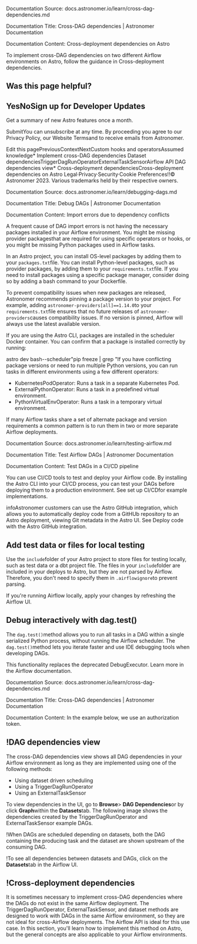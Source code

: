 Documentation Source:
docs.astronomer.io/learn/cross-dag-dependencies.md

Documentation Title:
Cross-DAG dependencies | Astronomer Documentation

Documentation Content:
Cross-deployment dependencies on Astro​

To implement cross-DAG dependencies on two different Airflow environments on Astro, follow the guidance in Cross-deployment dependencies.

Was this page helpful?
----------------------

YesNoSign up for Developer Updates
-----------------------------

Get a summary of new Astro features once a month.

SubmitYou can unsubscribe at any time. By proceeding you agree to our Privacy Policy, our Website Termsand to receive emails from Astronomer.

Edit this pagePreviousContextNextCustom hooks and operatorsAssumed knowledge* Implement cross-DAG dependencies
	Dataset dependenciesTriggerDagRunOperatorExternalTaskSensorAirflow API
DAG dependencies view* Cross-deployment dependenciesCross-deployment dependencies on Astro
Legal·Privacy·Security·Cookie Preferences!!© Astronomer 2023. Various trademarks held by their respective owners.



Documentation Source:
docs.astronomer.io/learn/debugging-dags.md

Documentation Title:
Debug DAGs | Astronomer Documentation

Documentation Content:
Import errors due to dependency conflicts​

A frequent cause of DAG import errors is not having the necessary packages installed in your Airflow environment. You might be missing provider packagesthat are required for using specific operators or hooks, or you might be missing Python packages used in Airflow tasks.

In an Astro project, you can install OS-level packages by adding them to your `packages.txt`file. You can install Python-level packages, such as provider packages, by adding them to your `requirements.txt`file. If you need to install packages using a specific package manager, consider doing so by adding a bash command to your Dockerfile.

To prevent compatibility issues when new packages are released, Astronomer recommends pinning a package version to your project. For example, adding `astronomer-providers[all]==1.14.0`to your `requirements.txt`file ensures that no future releases of `astronomer-providers`causes compatibility issues. If no version is pinned, Airflow will always use the latest available version.

If you are using the Astro CLI, packages are installed in the scheduler Docker container. You can confirm that a package is installed correctly by running:

astro dev bash--scheduler"pip freeze | grep "If you have conflicting package versions or need to run multiple Python versions, you can run tasks in different environments using a few different operators:

* KubernetesPodOperator: Runs a task in a separate Kubernetes Pod.
* ExternalPythonOperator: Runs a task in a predefined virtual environment.
* PythonVirtualEnvOperator: Runs a task in a temporary virtual environment.

If many Airflow tasks share a set of alternate package and version requirements a common pattern is to run them in two or more separate Airflow deployments.



Documentation Source:
docs.astronomer.io/learn/testing-airflow.md

Documentation Title:
Test Airflow DAGs | Astronomer Documentation

Documentation Content:
Test DAGs in a CI/CD pipeline​

You can use CI/CD tools to test and deploy your Airflow code. By installing the Astro CLI into your CI/CD process, you can test your DAGs before deploying them to a production environment. See set up CI/CDfor example implementations.

infoAstronomer customers can use the Astro GitHub integration, which allows you to automatically deploy code from a GitHUb repository to an Astro deployment, viewing Git metadata in the Astro UI. See Deploy code with the Astro GitHub integration.

Add test data or files for local testing​
-----------------------------------------

Use the `include`folder of your Astro project to store files for testing locally, such as test data or a dbt project file. The files in your `include`folder are included in your deploys to Astro, but they are not parsed by Airflow. Therefore, you don't need to specify them in `.airflowignore`to prevent parsing.

If you're running Airflow locally, apply your changes by refreshing the Airflow UI.

Debug interactively with dag.test()​
------------------------------------

The `dag.test()`method allows you to run all tasks in a DAG within a single serialized Python process, without running the Airflow scheduler. The `dag.test()`method lets you iterate faster and use IDE debugging tools when developing DAGs.

This functionality replaces the deprecated DebugExecutor. Learn more in the Airflow documentation.



Documentation Source:
docs.astronomer.io/learn/cross-dag-dependencies.md

Documentation Title:
Cross-DAG dependencies | Astronomer Documentation

Documentation Content:
In the example below, we use an authorization token.

!DAG dependencies view​
----------------------

The cross-DAG dependencies view shows all DAG dependencies in your Airflow environment as long as they are implemented using one of the following methods:

* Using dataset driven scheduling
* Using a TriggerDagRunOperator
* Using an ExternalTaskSensor

To view dependencies in the UI, go to **Browse**> **DAG Dependencies**or by click **Graph**within the **Datasets**tab. The following image shows the dependencies created by the TriggerDagRunOperator and ExternalTaskSensor example DAGs.

!When DAGs are scheduled depending on datasets, both the DAG containing the producing task and the dataset are shown upstream of the consuming DAG.

!To see all dependencies between datasets and DAGs, click on the **Datasets**tab in the Airflow UI.

!Cross-deployment dependencies​
------------------------------

It is sometimes necessary to implement cross-DAG dependencies where the DAGs do not exist in the same Airflow deployment. The TriggerDagRunOperator, ExternalTaskSensor, and dataset methods are designed to work with DAGs in the same Airflow environment, so they are not ideal for cross-Airflow deployments. The Airflow API is ideal for this use case. In this section, you'll learn how to implement this method on Astro, but the general concepts are also applicable to your Airflow environments.



